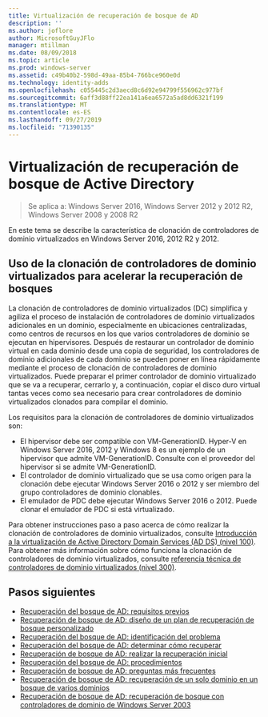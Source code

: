```yaml
---
title: Virtualización de recuperación de bosque de AD
description: ''
ms.author: joflore
author: MicrosoftGuyJFlo
manager: mtillman
ms.date: 08/09/2018
ms.topic: article
ms.prod: windows-server
ms.assetid: c49b40b2-598d-49aa-85b4-766bce960e0d
ms.technology: identity-adds
ms.openlocfilehash: c055445c2d3aecd8c6d92e94799f556962c977bf
ms.sourcegitcommit: 6aff3d88ff22ea141a6ea6572a5ad8dd6321f199
ms.translationtype: MT
ms.contentlocale: es-ES
ms.lasthandoff: 09/27/2019
ms.locfileid: "71390135"
---
```

# <a name="active-directory-forest-recovery-virtualization"></a>Virtualización de recuperación de bosque de Active Directory

>Se aplica a: Windows Server 2016, Windows Server 2012 y 2012 R2, Windows Server 2008 y 2008 R2

En este tema se describe la característica de clonación de controladores de dominio virtualizados en Windows Server 2016, 2012 R2 y 2012.  

## <a name="using-virtualized-domain-controller-cloning-to-expedite-forest-recovery"></a>Uso de la clonación de controladores de dominio virtualizados para acelerar la recuperación de bosques

La clonación de controladores de dominio virtualizados (DC) simplifica y agiliza el proceso de instalación de controladores de dominio virtualizados adicionales en un dominio, especialmente en ubicaciones centralizadas, como centros de recursos en los que varios controladores de dominio se ejecutan en hipervisores. Después de restaurar un controlador de dominio virtual en cada dominio desde una copia de seguridad, los controladores de dominio adicionales de cada dominio se pueden poner en línea rápidamente mediante el proceso de clonación de controladores de dominio virtualizados. Puede preparar el primer controlador de dominio virtualizado que se va a recuperar, cerrarlo y, a continuación, copiar el disco duro virtual tantas veces como sea necesario para crear controladores de dominio virtualizados clonados para compilar el dominio.  
  
Los requisitos para la clonación de controladores de dominio virtualizados son:  
  
- El hipervisor debe ser compatible con VM-GenerationID. Hyper-V en Windows Server 2016, 2012 y Windows 8 es un ejemplo de un hipervisor que admite VM-GenerationID. Consulte con el proveedor del hipervisor si se admite VM-GenerationID.  
- El controlador de dominio virtualizado que se usa como origen para la clonación debe ejecutar Windows Server 2016 o 2012 y ser miembro del grupo controladores de dominio clonables. 
- El emulador de PDC debe ejecutar Windows Server 2016 o 2012. Puede clonar el emulador de PDC si está virtualizado.  
  
Para obtener instrucciones paso a paso acerca de cómo realizar la clonación de controladores de dominio virtualizados, consulte [Introducción a la virtualización de Active Directory Domain Services (AD DS) (nivel 100)](../Introduction-to-Active-Directory-Domain-Services-AD-DS-Virtualization-Level-100.md). Para obtener más información sobre cómo funciona la clonación de controladores de dominio virtualizados, consulte [referencia técnica de controladores de dominio virtualizados (nivel 300)](../deploy/virtual-dc/virtualized-domain-controller-technical-reference--level-300-.md). 

## <a name="next-steps"></a>Pasos siguientes

- [Recuperación del bosque de AD: requisitos previos](AD-Forest-Recovery-Prerequisties.md)  
- [Recuperación de bosque de AD: diseño de un plan de recuperación de bosque personalizado](AD-Forest-Recovery-Devising-a-Plan.md)  
- [Recuperación del bosque de AD: identificación del problema](AD-Forest-Recovery-Identify-the-Problem.md)
- [Recuperación del bosque de AD: determinar cómo recuperar](AD-Forest-Recovery-Determine-how-to-Recover.md)
- [Recuperación de bosque de AD: realizar la recuperación inicial](AD-Forest-Recovery-Perform-initial-recovery.md)  
- [Recuperación del bosque de AD: procedimientos](AD-Forest-Recovery-Procedures.md)  
- [Recuperación de bosque de AD: preguntas más frecuentes](AD-Forest-Recovery-FAQ.md)  
- [Recuperación de bosque de AD: recuperación de un solo dominio en un bosque de varios dominios](AD-Forest-Recovery-Single-Domain-in-Multidomain-Recovery.md)  
- [Recuperación de bosque de AD: recuperación de bosque con controladores de dominio de Windows Server 2003](AD-Forest-Recovery-Windows-Server-2003.md) 
